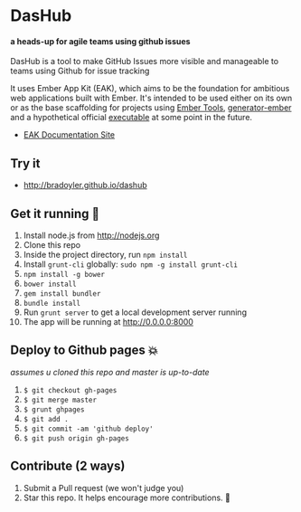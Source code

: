 # DasHub 
#### a heads-up for agile teams using github issues

DasHub is a tool to make GitHub Issues more visible and manageable to teams using Github for issue tracking 

It uses Ember App Kit (EAK), which aims to be the foundation for ambitious web applications built with Ember. It's intended to be used either on its own or as the base scaffolding for projects using [Ember Tools](https://github.com/rpflorence/ember-tools), [generator-ember](https://github.com/yeoman/generator-ember) and a hypothetical official [executable](https://github.com/stefanpenner/ember-cli) at some point in the future.

* [EAK Documentation Site](http://stefanpenner.github.io/ember-app-kit/)

## Try it
- http://bradoyler.github.io/dashub

## Get it running :running:

1. Install node.js from http://nodejs.org
1. Clone this repo
1. Inside the project directory, run `npm install`
1. Install `grunt-cli` globally: `sudo npm -g install grunt-cli`
1. `npm install -g bower`
1. `bower install`
1. `gem install bundler`
1. `bundle install`
1. Run `grunt server` to get a local development server running
1. The app will be running at http://0.0.0.0:8000


## Deploy to Github pages :boom:
_assumes u cloned this repo and master is up-to-date_

1. `$ git checkout gh-pages`
1. `$ git merge master` 
1. `$ grunt ghpages`
1. `$ git add .` 
1. `$ git commit -am 'github deploy'` 
1. `$ git push origin gh-pages`

## Contribute (2 ways)

1. Submit a Pull request (we won't judge you)
1. Star this repo. It helps encourage more contributions. :clap:
